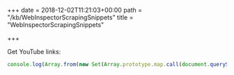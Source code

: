+++
date = 2018-12-02T11:21:03+00:00
path = "/kb/WebInspectorScrapingSnippets"
title = "WebInspectorScrapingSnippets"

+++

Get YouTube links:

```js
console.log(Array.from(new Set(Array.prototype.map.call(document.querySelectorAll("a[href^='https://www.youtube.com/watch']"), x => x.href))).map(x => `"${x}"`).join(' '))
```